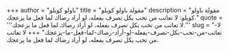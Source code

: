 +++
author = "باولو كويلو"
title = "مقولة باولو كويلو"
description = "مقولة باولو كويلو: لا تعاتب من تحب بكل تصرف يفعله، لو أراد رضاك لما فعل ما يزعجك."
quote = '''لا تعاتب من تحب بكل تصرف يفعله، لو أراد رضاك لما فعل ما يزعجك.''' 
slug = "لا-تعاتب-من-تحب-بكل-تصرف-يفعله-لو-أراد-رضاك-لما-فعل-ما-يزعجك"
+++
لا تعاتب من تحب بكل تصرف يفعله، لو أراد رضاك لما فعل ما يزعجك.
